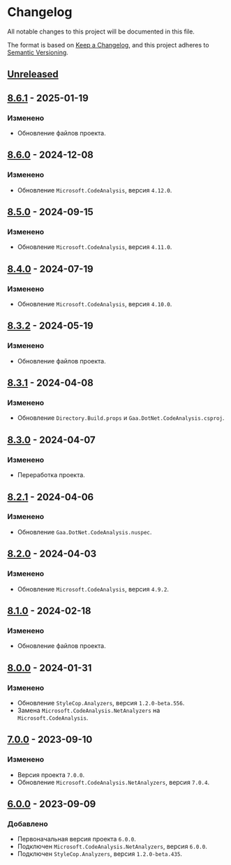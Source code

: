 # Changelog

All notable changes to this project will be documented in this file.

The format is based on [Keep a Changelog](http://keepachangelog.com/ru/1.0.0/), and this project adheres to [Semantic Versioning](https://semver.org/lang/ru/spec/v2.0.0.html).

## [Unreleased]

## [8.6.1] - 2025-01-19

### Изменено

- Обновление файлов проекта.

## [8.6.0] - 2024-12-08

### Изменено

- Обновление `Microsoft.CodeAnalysis`, версия `4.12.0`.

## [8.5.0] - 2024-09-15

### Изменено

- Обновление `Microsoft.CodeAnalysis`, версия `4.11.0`.

## [8.4.0] - 2024-07-19

### Изменено

- Обновление `Microsoft.CodeAnalysis`, версия `4.10.0`.

## [8.3.2] - 2024-05-19

### Изменено

- Обновление файлов проекта.

## [8.3.1] - 2024-04-08

### Изменено

- Обновление `Directory.Build.props` и `Gaa.DotNet.CodeAnalysis.csproj`.

## [8.3.0] - 2024-04-07

### Изменено

- Переработка проекта.

## [8.2.1] - 2024-04-06

### Изменено

- Обновление `Gaa.DotNet.CodeAnalysis.nuspec`.

## [8.2.0] - 2024-04-03

### Изменено

- Обновление `Microsoft.CodeAnalysis`, версия `4.9.2`.

## [8.1.0] - 2024-02-18

### Изменено

- Обновление файлов проекта.

## [8.0.0] - 2024-01-31

### Изменено

- Обновление `StyleCop.Analyzers`, версия `1.2.0-beta.556`.
- Замена `Microsoft.CodeAnalysis.NetAnalyzers` на `Microsoft.CodeAnalysis`.

## [7.0.0] - 2023-09-10

### Изменено

- Версия проекта `7.0.0`.
- Обновление `Microsoft.CodeAnalysis.NetAnalyzers`, версия `7.0.4`.

## [6.0.0] - 2023-09-09

### Добавлено

- Первоначальная версия проекта `6.0.0`.
- Подключен `Microsoft.CodeAnalysis.NetAnalyzers`, версия `6.0.0`.
- Подключен `StyleCop.Analyzers`, версия `1.2.0-beta.435`.

[Unreleased]: https://github.com/g-aa/gaa-dotnet-code-analysis/compare/v8.6.1...master
[8.6.1]: https://github.com/g-aa/gaa-dotnet-code-analysis/compare/v8.6.0...v8.6.1
[8.6.0]: https://github.com/g-aa/gaa-dotnet-code-analysis/compare/v8.5.0...v8.6.0
[8.5.0]: https://github.com/g-aa/gaa-dotnet-code-analysis/compare/v8.4.0...v8.5.0
[8.4.0]: https://github.com/g-aa/gaa-dotnet-code-analysis/compare/v8.3.2...v8.4.0
[8.3.2]: https://github.com/g-aa/gaa-dotnet-code-analysis/compare/v8.3.1...v8.3.2
[8.3.1]: https://github.com/g-aa/gaa-dotnet-code-analysis/compare/v8.3.0...v8.3.1
[8.3.0]: https://github.com/g-aa/gaa-dotnet-code-analysis/compare/v8.2.1...v8.3.0
[8.2.1]: https://github.com/g-aa/gaa-dotnet-code-analysis/compare/v8.2.0...v8.2.1
[8.2.0]: https://github.com/g-aa/gaa-dotnet-code-analysis/compare/v8.1.0...v8.2.0
[8.1.0]: https://github.com/g-aa/gaa-dotnet-code-analysis/compare/v8.0.0...v8.1.0
[8.0.0]: https://github.com/g-aa/gaa-dotnet-code-analysis/compare/v7.0.0...v8.0.0
[7.0.0]: https://github.com/g-aa/gaa-dotnet-code-analysis/compare/v6.0.0...v7.0.0
[6.0.0]: https://github.com/g-aa/gaa-dotnet-code-analysis/releases/tag/v6.0.0